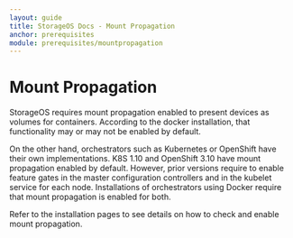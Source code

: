 ```yaml
---
layout: guide
title: StorageOS Docs - Mount Propagation
anchor: prerequisites
module: prerequisites/mountpropagation
---
```


# Mount Propagation

StorageOS requires mount propagation enabled to present devices as volumes for
containers. According to the docker installation, that functionality may or may
not be enabled by default.

On the other hand, orchestrators such as Kubernetes or OpenShift have their own
implementations. K8S 1.10 and OpenShift 3.10 have mount propagation enabled by
default. However, prior versions require to enable feature gates in the master
configuration controllers and in the kubelet service for each node.
Installations of orchestrators using Docker require that mount propagation is
enabled for both.

Refer to the installation pages to see details on how to check and enable mount
propagation.
